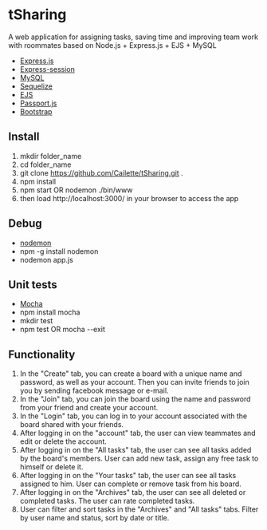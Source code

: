 # tSharing
A web application for assigning tasks, saving time and improving team work with roommates based on Node.js + Express.js + EJS + MySQL

- <a href="https://github.com/visionmedia/express">Express.js</a>
- <a href="https://github.com/nlf/connect-mysql">Express-session</a>
- <a href="https://npmjs.org/package/mysql">MySQL</a>
- <a href="https://github.com/sequelize/sequelize">Sequelize</a>
- <a href="https://github.com/tj/ejs">EJS</a>
- <a href="https://github.com/jaredhanson/passport">Passport.js</a>
- <a href="http://getbootstrap.com/">Bootstrap</a>

Install
-- 
1. mkdir folder_name
2. cd folder_name
3. git clone https://github.com/Cailette/tSharing.git .
4. npm install
5. npm start OR nodemon ./bin/www 
6. then load http://localhost:3000/ in your browser to access the app

Debug
--
- <a href="https://npmjs.org/package/nodemon">nodemon</a>
- npm -g install nodemon
- nodemon app.js

Unit tests
--
- <a href="https://github.com/mochajs/mocha">Mocha</a>
- npm install mocha 
- mkdir test
- npm test OR mocha --exit

Functionality
--
1. In the "Create" tab, you can create a board with a unique name and password, as well as your account. Then you can invite friends to join you by sending facebook message or e-mail.
2. In the "Join" tab, you can join the board using the name and password from your friend and create your account.
3. In the "Login" tab, you can log in to your account associated with the board shared with your friends.
4. After logging in on the "account" tab, the user can view teammates and edit or delete the account.
5. After logging in on the "All tasks" tab, the user can see all tasks added by the board's members. User can add new task, assign any free task to himself or delete it.
6. After logging in on the "Your tasks" tab, the user can see all tasks assigned to him. User can complete or remove task from his board.
7. After logging in on the "Archives" tab, the user can see all deleted or completed tasks. The user can rate completed tasks.
8. User can filter and sort tasks in the "Archives" and "All tasks" tabs. Filter by user name and status, sort by date or title.